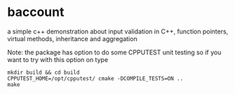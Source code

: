# baccount
a simple c++ demonstration about input validation in C++, function pointers, virtual methods, inheritance and aggregation

Note: the package has option to do some CPPUTEST unit testing so if you want to try with this option on type

```
mkdir build && cd build
CPPUTEST_HOME=/opt/cpputest/ cmake -DCOMPILE_TESTS=ON ..
make
```

```

